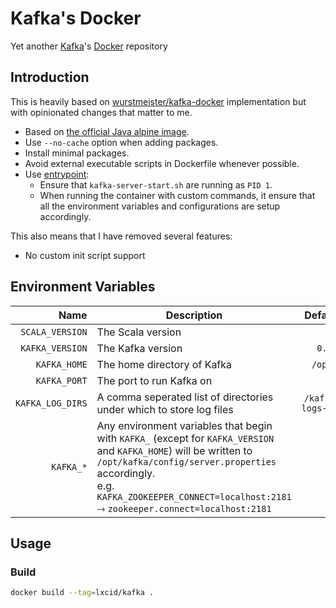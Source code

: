 # Kafka's Docker
Yet another [Kafka](http://kafka.apache.org)'s [Docker](https://www.docker.com) repository

## Introduction

This is heavily based on [wurstmeister/kafka-docker](https://github.com/wurstmeister/kafka-docker) implementation but with opinionated changes that matter to me.

- Based on [the official Java alpine image](https://hub.docker.com/_/java/).
- Use `--no-cache` option when adding packages.
- Install minimal packages.
- Avoid external executable scripts in Dockerfile whenever possible.
- Use [entrypoint](https://docs.docker.com/engine/reference/builder/#entrypoint):
  - Ensure that `kafka-server-start.sh` are running as `PID 1`.
  - When running the container with custom commands, it ensure that all the environment variables and configurations are setup accordingly.

This also means that I have removed several features:

- No custom init script support

## Environment Variables

| Name | Description | Default Value |
| ---: | --- | :---: |
| `SCALA_VERSION` | The Scala version | `2.12` |
| `KAFKA_VERSION` | The Kafka version | `0.10.2.1` |
| `KAFKA_HOME` | The home directory of Kafka | `/opt/kafka` |
| `KAFKA_PORT` | The port to run Kafka on | `9092` |
| `KAFKA_LOG_DIRS` | A comma seperated list of directories under which to store log files | `/kafka/kafka-logs-$HOSTNAME` |
| `KAFKA_*` | Any environment variables that begin with `KAFKA_` (except for `KAFKA_VERSION` and `KAFKA_HOME`) will be written to `/opt/kafka/config/server.properties` accordingly.<br>e.g. `KAFKA_ZOOKEEPER_CONNECT=localhost:2181` ⤑ `zookeeper.connect=localhost:2181` |  |

## Usage

### Build

```sh
docker build --tag=lxcid/kafka .
```
